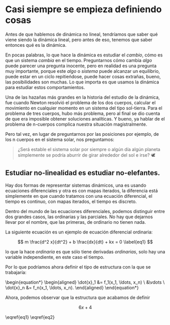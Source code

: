 # Casi siempre se empieza definiendo cosas


Antes de que hablemos de dinámica no lineal, tendríamos que saber qué viene siendo la dinámica lineal, pero antes de eso, tenemos que saber entonces qué es la dinámica. 

En pocas palabras, lo que hace la dinámica es estudiar el _cambio_, cómo es que un sistema _cambia_ en el tiempo. Preguntarnos cómo cambia _algo_ puede parecer una pregunta inocente, pero en realidad es una pregunta muy importante, porque este _algo_ o _sistema_ puede alcanzar un equilibrio, puede estar en un ciclo repitieńdose, puede hacer cosas extrañas, bueno, las posibilidades son muchas. Lo que importa es que usamos la dinámica para estudiar estos comportamientos. 

Una de las hazañas más grandes en la historia del estudio de la dinámica, fue cuando Newton resolvió el problema de los dos cuerpos, calcular el movimiento en cualquier momento en un sistema del tipo sol-tierra. Para el problema de tres cuerpos, hubo más problema, pero al final se dio cuenta de que era imposible obtener soluciones analíticas. Y bueno, ya hablar de el problema de n-cuerpos complica nuestra situación magistralmente. 

Pero tal vez, en lugar de preguntarnos por las posiciones por ejemplo, de los n cuerpos en el sistema solar, nos preguntamos:


> ¿Será estable el sistema solar por siempre o algún día algún planeta simplemente se podría aburrir de girar alrededor del sol e irse? 🕊️


## Estudiar no-linealidad es estudiar no-elefantes.

Hay dos formas de representar sistemas dinámicos, una es usando ecuaciones diferenciales y otra es con mapas iterados, la diferencia está simplemente en que cuando tratamos con una ecuación diferencial, el tiempo es continuo, con mapas iterados, el tiempo es discreto. 

Dentro del mundo de las ecuaciones diferenciales, podemos distinguir entre dos grandes casos, las ordinarias y las parciales. No hay que dejarnos llevar por el nombre, que las primeras, de ordinario no tienen nada. 

La siguiente ecuación es un ejemplo de ecuación diferencial ordinaria:

$$ m \frac{d^2 x}{dt^2} + b \frac{dx}{dt} + kx = 0 \label{eq1} $$ 

lo que la hace _ordinaria_ es que sólo tiene derivadas _ordinarias_, solo hay una variable independiente, en este caso el tiempo. 

Por lo que podríamos ahora definir el tipo de estructura con la que se trabajaría:




\begin{equation*}
\begin{aligned}
    \dot{x}_1 &= f_1(x_1, \ldots, x_n) \\
    &\vdots \\
    \dot{x}_n &= f_n(x_1, \ldots, x_n).
\end{aligned}
\end{equation*}

Ahora, podemos observar que la estructura que acabamos de definir 

$$ 6x + 4 \label{eq2} $$


\eqref{eq1} \eqref{eq2}